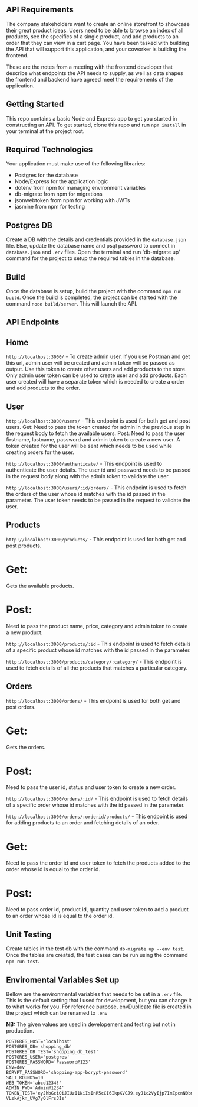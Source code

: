 ## API Requirements
The company stakeholders want to create an online storefront to showcase their great product ideas. Users need to be able to browse an index of all products, see the specifics of a single product, and add products to an order that they can view in a cart page. You have been tasked with building the API that will support this application, and your coworker is building the frontend.

These are the notes from a meeting with the frontend developer that describe what endpoints the API needs to supply, as well as data shapes the frontend and backend have agreed meet the requirements of the application. 

## Getting Started

This repo contains a basic Node and Express app to get you started in constructing an API. To get started, clone this repo and run `npm install` in your terminal at the project root.

## Required Technologies
Your application must make use of the following libraries:
- Postgres for the database
- Node/Express for the application logic
- dotenv from npm for managing environment variables
- db-migrate from npm for migrations
- jsonwebtoken from npm for working with JWTs
- jasmine from npm for testing

## Postgres DB
Create a DB with the details and credentials provided in the `database.json` file. Else, update the database name and psql password to connect in `database.json` and `.env` files.
Open the terminal and run 'db-migrate up' command for the project to setup the required tables in the database.

## Build
Once the database is setup, build the project with the command `npm run build`. Once the build is completed, the project can be started with the command `node build/server`. This will launch the API.

## API Endpoints

## Home
`http://localhost:3000/` - To create admin user. If you use Postman and get this url, admin user will be created and admin token will be passed as output. Use this token to create other users and add products to the store. Only admin user token can be used to create user and add products. Each user created will have a separate token which is needed to create a order and add products to the order.


## User
`http://localhost:3000/users/` - This endpoint is used for both get and post users. 
Get: Need to pass the token created for admin in the previous step in the request body to fetch the available users.
Post: Need to pass the user firstname, lastname, password and admin token to create a new user. A token created for the user will be sent which needs to be used while creating orders for the user.

`http://localhost:3000/authenticate/` - This endpoint is used to authenticate the user details. The user id and password needs to be passed in the request body along with the admin token to validate the user.

`http://localhost:3000/users/:id/orders/` - This endpoint is used to fetch the orders of the user whose id matches with the id passed in the parameter. The user token needs to be passed in the request to validate the user.

## Products
`http://localhost:3000/products/` - This endpoint is used for both get and post products. 
# Get: 
Gets the available products.
# Post: 
Need to pass the product name, price, category and admin token to create a new product.

`http://localhost:3000/products/:id` - This endpoint is used to fetch details of a specific product whose id matches with the id passed in the parameter.

`http://localhost:3000/products/category/:category/` - This endpoint is used to fetch details of all the products that matches a particular category.

## Orders
`http://localhost:3000/orders/` - This endpoint is used for both get and post orders. 
# Get: 
Gets the orders.
# Post: 
Need to pass the user id, status and user token to create a new order.

`http://localhost:3000/orders/:id/` - This endpoint is used to fetch details of a specific order whose id matches with the id passed in the parameter.

`http://localhost:3000/orders/:orderid/products/` - This endpoint is used for adding products to an order and fetching details of an oder.
# Get: 
Need to pass the order id and user token to fetch the products added to the order whose id is equal to the order id.
# Post: 
Need to pass order id, product id, quantity and user token to add a product to an order whose id is equal to the order id.

## Unit Testing
Create tables in the test db with the command `db-migrate up --env test`. Once the tables are created, the test cases can be run using the command 
`npm run test`.

## Enviromental Variables Set up
Bellow are the environmental variables that needs to be set in a `.env` file. This is the default setting that I used for development, but you can change it to what works for you. For reference purpose, envDuplicate file is created in the project which can be renamed to `.env`

**NB:** The given values are used in developement and testing but not in production. 
```
POSTGRES_HOST='localhost'
POSTGRES_DB='shopping_db'
POSTGRES_DB_TEST='shopping_db_test'
POSTGRES_USER='postgres'
POSTGRES_PASSWORD='Password@123'
ENV=dev
BCRYPT_PASSWORD='shopping-app-bcrypt-password'
SALT_ROUNDS=10
WEB_TOKEN='abcd1234!'
ADMIN_PWD='Admin@1234'
TOKEN_TEST='eyJhbGciOiJIUzI1NiIsInR5cCI6IkpXVCJ9.eyJ1c2VyIjp7ImZpcnN0bmFtZSI6IkFkbWluIGZpcnN0IG5hbWUiLCJsYXN0bmFtZSI6IkFkbWluIGxhc3QgbmFtZSIsInBhc3N3b3JkIjoiQWRtaW5AMTIzNCJ9LCJpYXQiOjE2Mzg0NTYxMDh9.6AKanDnLTNanu3Cpy8ct-VLzkAjkn_UVg7yOlFrs3Is'

